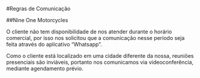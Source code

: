 
#Regras de Comunicação

##Nine One Motorcycles

O cliente não tem disponibilidade de nos atender durante o horário comercial, por isso nos solicitou que a comunicação nesse período seja feita através do aplicativo “Whatsapp”. 

Como o cliente está localizado em uma cidade diferente da nossa, reuniões presenciais são inviáveis, portanto nos comunicamos via videoconferência, mediante agendamento prévio.
